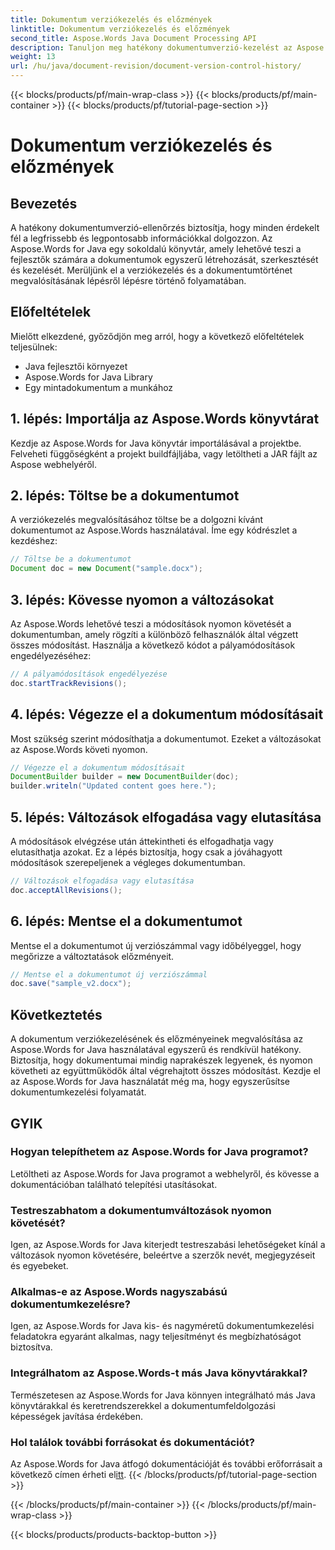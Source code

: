 ```yaml
---
title: Dokumentum verziókezelés és előzmények
linktitle: Dokumentum verziókezelés és előzmények
second_title: Aspose.Words Java Document Processing API
description: Tanuljon meg hatékony dokumentumverzió-kezelést az Aspose.Words for Java használatával. Kezelje a változtatásokat, zökkenőmentesen működjön együtt, és könnyedén kövesse nyomon a módosításokat.
weight: 13
url: /hu/java/document-revision/document-version-control-history/
---
```


{{< blocks/products/pf/main-wrap-class >}}
{{< blocks/products/pf/main-container >}}
{{< blocks/products/pf/tutorial-page-section >}}

# Dokumentum verziókezelés és előzmények


## Bevezetés

A hatékony dokumentumverzió-ellenőrzés biztosítja, hogy minden érdekelt fél a legfrissebb és legpontosabb információkkal dolgozzon. Az Aspose.Words for Java egy sokoldalú könyvtár, amely lehetővé teszi a fejlesztők számára a dokumentumok egyszerű létrehozását, szerkesztését és kezelését. Merüljünk el a verziókezelés és a dokumentumtörténet megvalósításának lépésről lépésre történő folyamatában.

## Előfeltételek

Mielőtt elkezdené, győződjön meg arról, hogy a következő előfeltételek teljesülnek:

- Java fejlesztői környezet
- Aspose.Words for Java Library
- Egy mintadokumentum a munkához

## 1. lépés: Importálja az Aspose.Words könyvtárat

Kezdje az Aspose.Words for Java könyvtár importálásával a projektbe. Felveheti függőségként a projekt buildfájljába, vagy letöltheti a JAR fájlt az Aspose webhelyéről.

## 2. lépés: Töltse be a dokumentumot

A verziókezelés megvalósításához töltse be a dolgozni kívánt dokumentumot az Aspose.Words használatával. Íme egy kódrészlet a kezdéshez:

```java
// Töltse be a dokumentumot
Document doc = new Document("sample.docx");
```

## 3. lépés: Kövesse nyomon a változásokat

Az Aspose.Words lehetővé teszi a módosítások nyomon követését a dokumentumban, amely rögzíti a különböző felhasználók által végzett összes módosítást. Használja a következő kódot a pályamódosítások engedélyezéséhez:

```java
// A pályamódosítások engedélyezése
doc.startTrackRevisions();
```

## 4. lépés: Végezze el a dokumentum módosításait

Most szükség szerint módosíthatja a dokumentumot. Ezeket a változásokat az Aspose.Words követi nyomon.

```java
// Végezze el a dokumentum módosításait
DocumentBuilder builder = new DocumentBuilder(doc);
builder.writeln("Updated content goes here.");
```

## 5. lépés: Változások elfogadása vagy elutasítása

A módosítások elvégzése után áttekintheti és elfogadhatja vagy elutasíthatja azokat. Ez a lépés biztosítja, hogy csak a jóváhagyott módosítások szerepeljenek a végleges dokumentumban.

```java
// Változások elfogadása vagy elutasítása
doc.acceptAllRevisions();
```

## 6. lépés: Mentse el a dokumentumot

Mentse el a dokumentumot új verziószámmal vagy időbélyeggel, hogy megőrizze a változtatások előzményeit.

```java
// Mentse el a dokumentumot új verziószámmal
doc.save("sample_v2.docx");
```

## Következtetés

A dokumentum verziókezelésének és előzményeinek megvalósítása az Aspose.Words for Java használatával egyszerű és rendkívül hatékony. Biztosítja, hogy dokumentumai mindig naprakészek legyenek, és nyomon követheti az együttműködők által végrehajtott összes módosítást. Kezdje el az Aspose.Words for Java használatát még ma, hogy egyszerűsítse dokumentumkezelési folyamatát.

## GYIK

### Hogyan telepíthetem az Aspose.Words for Java programot?

Letöltheti az Aspose.Words for Java programot a webhelyről, és kövesse a dokumentációban található telepítési utasításokat.

### Testreszabhatom a dokumentumváltozások nyomon követését?

Igen, az Aspose.Words for Java kiterjedt testreszabási lehetőségeket kínál a változások nyomon követésére, beleértve a szerzők nevét, megjegyzéseit és egyebeket.

### Alkalmas-e az Aspose.Words nagyszabású dokumentumkezelésre?

Igen, az Aspose.Words for Java kis- és nagyméretű dokumentumkezelési feladatokra egyaránt alkalmas, nagy teljesítményt és megbízhatóságot biztosítva.

### Integrálhatom az Aspose.Words-t más Java könyvtárakkal?

Természetesen az Aspose.Words for Java könnyen integrálható más Java könyvtárakkal és keretrendszerekkel a dokumentumfeldolgozási képességek javítása érdekében.

### Hol találok további forrásokat és dokumentációt?

 Az Aspose.Words for Java átfogó dokumentációját és további erőforrásait a következő címen érheti el[itt](https://reference.aspose.com/words/java/).
{{< /blocks/products/pf/tutorial-page-section >}}

{{< /blocks/products/pf/main-container >}}
{{< /blocks/products/pf/main-wrap-class >}}

{{< blocks/products/products-backtop-button >}}
